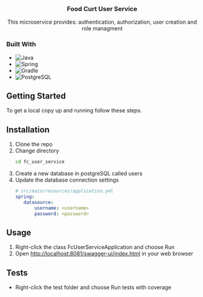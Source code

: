 <br />
<div align="center">
<h3 align="center">Food Curt User Service</h3>
  <p align="center">
    This microservice provides: authentication, authorization, user creation and role managment
  </p>
</div>

### Built With

* ![Java](https://img.shields.io/badge/java-%23ED8B00.svg?style=for-the-badge&logo=java&logoColor=white)
* ![Spring](https://img.shields.io/badge/Spring-6DB33F?style=for-the-badge&logo=spring&logoColor=white)
* ![Gradle](https://img.shields.io/badge/Gradle-02303A.svg?style=for-the-badge&logo=Gradle&logoColor=white)
* ![PostgreSQL](https://img.shields.io/badge/PostgreSQL-00000F?style=for-the-badge&logo=postgresql&logoColor=white)

## Getting Started

To get a local copy up and running follow these steps.

## Installation

1. Clone the repo
2. Change directory
   ```sh
   cd fc_user_service
   ```
3. Create a new database in postgreSQL called users
4. Update the database connection settings 
   ```yml
   # src/main/resources/application.yml   
   spring:
      datasource:
          username: <username>
          password: <password>
   ```

## Usage

1. Right-click the class FcUserServiceApplication and choose Run
2. Open [http://localhost:8081/swagger-ui/index.html](http://localhost:8081/swagger-ui/index.html) in your web browser

## Tests

- Right-click the test folder and choose Run tests with coverage


